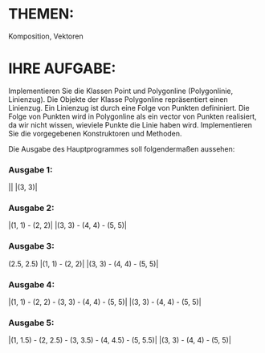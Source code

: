 # THEMEN:
Komposition, Vektoren

# IHRE AUFGABE:
Implementieren Sie die Klassen Point und Polygonline (Polygonlinie, Linienzug). Die Objekte der Klasse Polygonline repräsentiert einen Linienzug. Ein Linienzug ist durch eine Folge von Punkten defininiert. Die Folge von Punkten wird in Polygonline als ein vector von Punkten realisiert, da wir nicht wissen, wieviele Punkte die Linie haben wird. Implementieren Sie die vorgegebenen Konstruktoren und Methoden.

Die Ausgabe des Hauptprogrammes soll folgendermaßen aussehen:

### Ausgabe 1:
||
|(3, 3)|
### Ausgabe 2:
|(1, 1) - (2, 2)|
|(3, 3) - (4, 4) - (5, 5)|
### Ausgabe 3:
(2.5, 2.5)
|(1, 1) - (2, 2)|
|(3, 3) - (4, 4) - (5, 5)|
### Ausgabe 4:
|(1, 1) - (2, 2) - (3, 3) - (4, 4) - (5, 5)|
|(3, 3) - (4, 4) - (5, 5)|
### Ausgabe 5:
|(1, 1.5) - (2, 2.5) - (3, 3.5) - (4, 4.5) - (5, 5.5)|
|(3, 3) - (4, 4) - (5, 5)|
